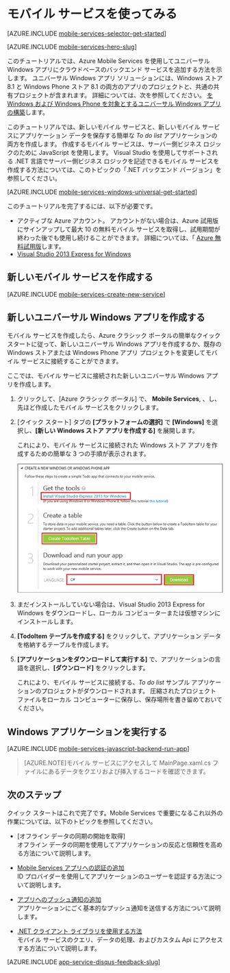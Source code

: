 <properties
    pageTitle="Windows ストア アプリ向け Mobile Services の使用 (C#) | Microsoft Azure"
    description="このチュートリアルでは、C# で Windows ストア用の開発を行う場合に Azure Mobile Services を使用する方法を示します。"
    services="mobile-services"
    documentationCenter="windows"
    authors="ggailey777"
    manager="dwrede"
    editor=""/>

<tags
    ms.service="mobile-services"
    ms.workload="mobile"
    ms.tgt_pltfrm="mobile-windows"
    ms.devlang="dotnet"
    ms.topic="get-started-article" 
    ms.date="11/06/2015"
    ms.author="glenga"/>


# <a name="getting-started"> </a>モバイル サービスを使ってみる

[AZURE.INCLUDE [mobile-services-selector-get-started](../../includes/mobile-services-selector-get-started.md)]
&nbsp;

[AZURE.INCLUDE [mobile-services-hero-slug](../../includes/mobile-services-hero-slug.md)]

このチュートリアルでは、Azure Mobile Services を使用してユニバーサル Windows アプリにクラウドベースのバックエンド サービスを追加する方法を示します。 ユニバーサル Windows アプリ ソリューションには、Windows ストア 8.1 と Windows Phone ストア 8.1 の両方のアプリのプロジェクトと、共通の共有プロジェクトが含まれます。 詳細については、次を参照してください。 [を Windows および Windows Phone を対象とするユニバーサル Windows アプリの構築](http://msdn.microsoft.com/library/windows/apps/xaml/dn609832.aspx)します。

このチュートリアルでは、新しいモバイル サービスと、新しいモバイル サービスにアプリケーション データを保存する簡単な *To do list* アプリケーションの両方を作成します。 作成するモバイル サービスは、サーバー側ビジネス ロジックのために JavaScript を使用します。 Visual Studio を使用してサポートされる .NET 言語でサーバー側ビジネス ロジックを記述できるモバイル サービスを作成する方法については、このトピックの「.NET バックエンド バージョン」を参照してください。

[AZURE.INCLUDE [mobile-services-windows-universal-get-started](../../includes/mobile-services-windows-universal-get-started.md)]

このチュートリアルを完了するには、以下が必要です。

* アクティブな Azure アカウント。 アカウントがない場合は、Azure 試用版にサインアップして最大 10 の無料モバイル サービスを取得し、試用期間が終わった後でも使用し続けることができます。 詳細については、「 [Azure 無料試用版](http://azure.microsoft.com/pricing/free-trial/?WT.mc_id=A0E0E5C02&amp;returnurl=http%3A%2F%2Fazure.microsoft.com%2Fen-us%2Fdocumentation%2Farticles%2Fmobile-services-javascript-backend-windows-store-javascript-get-started%2F)します。
* [Visual Studio 2013 Express for Windows]

## 新しいモバイル サービスを作成する

[AZURE.INCLUDE [mobile-services-create-new-service](../../includes/mobile-services-create-new-service.md)]

## 新しいユニバーサル Windows アプリを作成する

モバイル サービスを作成したら、Azure クラシック ポータルの簡単なクイック スタートに従って、新しいユニバーサル Windows アプリを作成するか、既存の Windows ストアまたは Windows Phone アプリ プロジェクトを変更してモバイル サービスに接続することができます。

ここでは、モバイル サービスに接続された新しいユニバーサル Windows アプリを作成します。

1.  クリックして、[Azure クラシック ポータル] で、 **Mobile Services**, 、し、先ほど作成したモバイル サービスをクリックします。

2. [クイック スタート] タブの **[プラットフォームの選択]** で **[Windows]** を選択し、**[新しい Windows ストア アプリを作成する]** を展開します。

    これにより、モバイル サービスに接続された Windows ストア アプリを作成するための簡単な 3 つの手順が表示されます。

    ![Mobile Services クイック スタートの手順](./media/mobile-services-javascript-backend-windows-store-dotnet-get-started/mobile-quickstart-steps.png)

3. まだインストールしていない場合は、Visual Studio 2013 Express for Windows をダウンロードし、ローカル コンピューターまたは仮想マシンにインストールします。

4. **[TodoItem テーブルを作成する]** をクリックして、アプリケーション データを格納するテーブルを作成します。

5. **[アプリケーションをダウンロードして実行する]** で、アプリケーションの言語を選択し、**[ダウンロード]** をクリックします。

    これにより、モバイル サービスに接続する、*To do list* サンプル アプリケーションのプロジェクトがダウンロードされます。 圧縮されたプロジェクト ファイルをローカル コンピューターに保存し、保存場所を書き留めておいてください。

## Windows アプリケーションを実行する

[AZURE.INCLUDE [mobile-services-javascript-backend-run-app](../../includes/mobile-services-javascript-backend-run-app.md)]
>[AZURE.NOTE]モバイル サービスにアクセスして MainPage.xaml.cs ファイルにあるデータをクエリおよび挿入するコードを確認できます。

## 次のステップ

クイック スタートはこれで完了です。Mobile Services で重要になるこれ以外の作業については、以下のトピックを参照してください。

* [オフライン データの同期の開始を取得]  
  オフライン データの同期を使用してアプリケーションの反応と信頼性を高める方法について説明します。

* [Mobile Services アプリへの認証の追加 ][get started with authentication]  
  ID プロバイダーを使用してアプリケーションのユーザーを認証する方法について説明します。

* [アプリへのプッシュ通知の追加 ][get started with push notifications]  
  アプリケーションにごく基本的なプッシュ通知を送信する方法について説明します。

* [.NET クライアント ライブラリを使用する方法](mobile-services-windows-dotnet-how-to-use-client-library.md)  
 モバイル サービスのクエリ、データの処理、およびカスタム Api にアクセスする方法について説明します。

[AZURE.INCLUDE [app-service-disqus-feedback-slug](../../includes/app-service-disqus-feedback-slug.md)]








[getting started with mobile services]: #getting-started 
[create a new mobile service]: #create-new-service 
[define the mobile service instance]: #define-mobile-service-instance 
[next steps]: #next-steps 
[get started with offline data sync]: mobile-services-windows-store-dotnet-get-started-offline-data.md 
[get started with authentication]: ../mobile-services-windows-store-dotnet-get-started-users.md 
[get started with push notifications]: ../mobile-services-javascript-backend-windows-store-dotnet-get-started-push.md 
[visual studio 2013 express for windows]: http://go.microsoft.com/fwlink/?LinkId=257546 
[mobile services sdk]: http://go.microsoft.com/fwlink/?LinkId=257545 
[azure classic portal]: https://manage.windowsazure.com/ 

